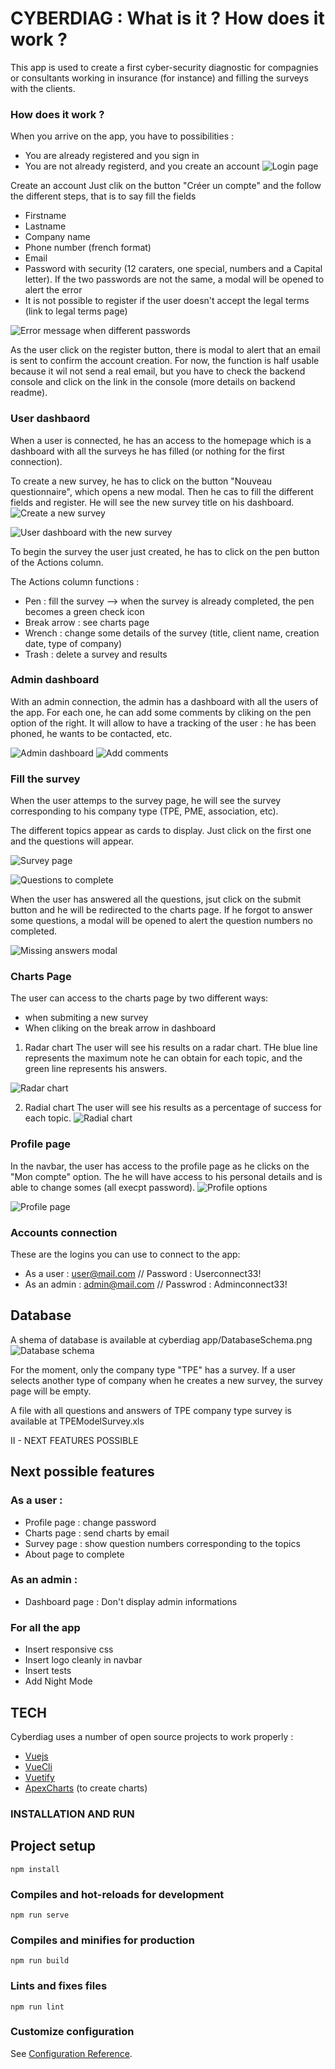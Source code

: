 # CYBERDIAG : What is it ? How does it work ?

This app is used to create a first cyber-security diagnostic for compagnies or consultants working in insurance (for instance) and filling the surveys with the clients.

### How does it work ?

When you arrive on the app, you have to possibilities :
- You are already registered and you sign in
- You are not already registerd, and you create an account
![Login page](Screenshots/Login.png)

 Create an account 
Just clik on the button "Créer un compte" and the follow the different steps, that is to say fill the fields
- Firstname
- Lastname
- Company name
- Phone number (french format)
- Email 
- Password with security (12 caraters, one special, numbers and a Capital letter). If the two passwords are not the same, a modal will be opened to alert the error
- It is not possible to register if the user doesn't accept the legal terms (link to legal terms page)

![Error message when different passwords](Screenshots/Register.png)


As the user click on the register button, there is modal to alert that an email is sent to confirm the account creation.
For now, the function is half usable because it wil not send a real email, but you have to check the backend console and click on the link in the console (more details on backend readme).


### User dashbaord
When a user is connected, he has an access to the homepage which is a dashboard with all the surveys he has filled (or nothing for the first connection).

To create a new survey, he has to click on the button "Nouveau questionnaire", which opens a new modal. Then he cas to fill the different fields and register.
He will see the new survey title on his dashboard.
![Create a new survey](Screenshots/NewSurvey.png)

![User dashboard with the new survey](Screenshots/UserDashboard.png)

To begin the survey the user just created, he has to click on the pen button of the Actions column. 

The Actions column functions :
- Pen : fill the survey --> when the survey is already completed, the pen becomes a green check icon
- Break arrow : see charts page
- Wrench : change some details of the survey (title, client name, creation date, type of company)
- Trash : delete a survey and results

### Admin dashboard

With an admin connection, the admin has a dashboard with all the users of the app.
For each one, he can add some comments by cliking on the pen option of the right. It will allow to have a tracking of the user : he has been phoned, he wants to be contacted, etc.

![Admin dashboard](Screenshots/AdminDashboard.png)
![Add comments](Screenshots/AddComments.png)

### Fill the survey

When the user attemps to the survey page, he will see the survey corresponding to his company type (TPE, PME, association, etc).

The different topics appear as cards to display. Just click on the first one and the questions will appear.

![Survey page](Screenshots/SurveyPage.png)

![Questions to complete](Screenshots/SurveyPage2.png)

When the user has answered all the questions, jsut click on the submit button and he will be redirected to the charts page.
If he forgot to answer some questions, a modal will be opened to alert the question numbers no completed.

![Missing answers modal](Screenshots/MissingAnswers.png)

### Charts Page

The user can access to the charts page by two different ways:
- when submiting a new survey
- When cliking on the break arrow in dashboard

1. Radar chart
The user will see his results on a radar chart. THe blue line represents the maximum note he can obtain for each topic, and the green line represents his answers.

![Radar chart](Screenshots/RadarChart.png)

2. Radial chart
The user will see his results as a percentage of success for each topic.
![Radial chart](Screenshots/RadialChart.png)

### Profile page

In the navbar, the user has access to the profile page as he clicks on the "Mon compte" option.
The he will have access to his personal details and is able to change somes (all execpt password).
![Profile options](Screenshots/ProfileOptions.png)

![Profile page](Screenshots/Account.png)


### Accounts connection

These are the logins you can use to connect to the app:
- As a user : user@mail.com // Password : Userconnect33!
- As an admin : admin@mail.com   // Passwrod : Adminconnect33!

## Database
A shema of database is available at cyberdiag app/DatabaseSchema.png
![Database schema](DatabaseSchema.png)

For the moment, only the company type "TPE" has a survey.
If a user selects another type of company when he creates a new survey, the survey page will be empty.

A file with all questions and answers of TPE company type survey is available at TPEModelSurvey.xls

II - NEXT FEATURES POSSIBLE
## Next possible features 
### As a user :
- Profile page : change password
- Charts page : send charts by email
- Survey page : show question numbers corresponding to the topics
- About page to complete

### As an admin :
- Dashboard page : Don't display admin informations


### For all the app
- Insert responsive css
- Insert logo cleanly in navbar
- Insert tests
- Add Night Mode


## TECH
Cyberdiag uses a number of open source projects to work properly :
 - [Vuejs](https://vuejs.org/)
 - [VueCli](https://cli.vuejs.org/)
 - [Vuetify](https://vuetifyjs.com/en/) 
 - [ApexCharts](https://apexcharts.com/) (to create charts)


### INSTALLATION AND RUN
## Project setup
```
npm install
```

### Compiles and hot-reloads for development
```
npm run serve
```

### Compiles and minifies for production
```
npm run build
```

### Lints and fixes files
```
npm run lint
```

### Customize configuration
See [Configuration Reference](https://cli.vuejs.org/config/).






